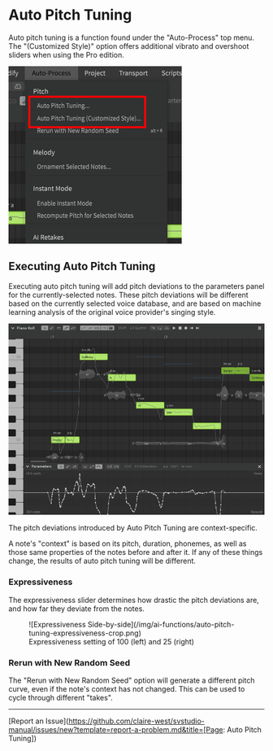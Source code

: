 # Auto Pitch Tuning

Auto pitch tuning is a function found under the "Auto-Process" top menu. The "(Customized Style)" option offers additional vibrato and overshoot sliders when using the Pro edition.

![Auto-Process Menu](/img/ai-functions/auto-pitch-tuning-option.png)

## Executing Auto Pitch Tuning

Executing auto pitch tuning will add pitch deviations to the parameters panel for the currently-selected notes. These pitch deviations will be different based on the currently selected voice database, and are based on machine learning analysis of the original voice provider's singing style.

![Auto Pitch Tuning](/img/ai-functions/auto-pitch-tuning.png)

The pitch deviations introduced by Auto Pitch Tuning are context-specific.

A note's "context" is based on its pitch, duration, phonemes, as well as those same properties of the notes before and after it. If any of these things change, the results of auto pitch tuning will be different.

### Expressiveness
The expressiveness slider determines how drastic the pitch deviations are, and how far they deviate from the notes.

<figure markdown>
  ![Expressiveness Side-by-side](/img/ai-functions/auto-pitch-tuning-expressiveness-crop.png)
  <figcaption>Expressiveness setting of 100 (left) and 25 (right)</figcaption>
</figure>

### Rerun with New Random Seed

The "Rerun with New Random Seed" option will generate a different pitch curve, even if the note's context has not changed. This can be used to cycle through different "takes".

---

[Report an Issue](https://github.com/claire-west/svstudio-manual/issues/new?template=report-a-problem.md&title=[Page: Auto Pitch Tuning])